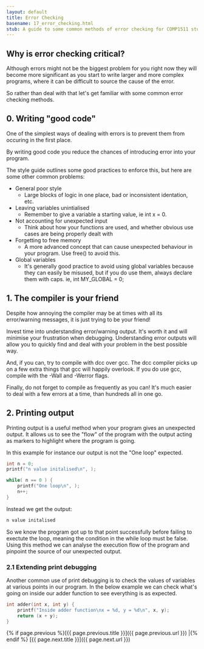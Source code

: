 ```yaml
---
layout: default
title: Error Checking
basename: 17_error_checking.html
stub: A guide to some common methods of error checking for COMP1511 students
---
```


## Why is error checking critical?

Although errors might not be the biggest problem for you right now they will become more significant as you start to write larger and more complex programs, where it can be difficult to source the cause of the error.

So rather than deal with that let's get familiar with some common error checking methods.

## 0. Writing "good code"

One of the simplest ways of dealing with errors is to prevent them from occuring in the first place.

By writing good code you reduce the chances of introducing error into your program.

The style guide outlines some good practices to enforce this, but here are some other common problems:

* General poor style
    * Large blocks of logic in one place, bad or inconsistent identation, etc.
* Leaving variables unintialised
    * Remember to give a variable a starting value, ie int x = 0.
* Not accounting for unexpected input
    * Think about how your functions are used, and whether obvious use cases are being properly dealt with
* Forgetting to free memory
    * A more advanced concept that can cause unexpected behaviour in your program. Use free() to avoid this.
* Global variables
    * It's generally good practice to avoid using global variables because they can easily be misused, but if you do use them, always declare them with caps. ie, int MY_GLOBAL = 0;
    
## 1. The compiler is your friend

Despite how annoying the compiler may be at times with all its error/warning messages, it is just trying to be your friend!

Invest time into understanding error/warning output. It's worth it and will minimise your frustration when debugging. Understanding error outputs will allow you to quickly find and deal with your problem in the best possible way.

And, if you can, try to compile with dcc over gcc. The dcc compiler picks up on a few extra things that gcc will happily overlook. If you do use gcc, compile with the -Wall and -Werror flags.

Finally, do not forget to compile as frequently as you can! It's much easier to deal with a few errors at a time, than hundreds all in one go. 

## 2. Printing output

Printing output is a useful method when your program gives an unexpected output. It allows us to see the "flow" of the program with the output acting as markers to highlight where the program is going.

In this example for instance our output is not the "One loop" expected.

```c
int n = 0;
printf("n value initalised\n", );

while( n == 0 ) {
    printf("One loop\n", );
    n++;
}
```
Instead we get the output:

```bash
n value initalised
```

So we know the program got up to that point successfully before failing to exectute the loop, meaning the condition in the while loop must be false. Using this method we can analyse the execution flow of the program and pinpoint the source of our unexpected output.

### 2.1 Extending print debugging

Another common use of print debugging is to check the values of variables at various points in our program. In the below example we can check what's going on inside our adder function to see everything is as expected.

```c
int adder(int x, int y) {
    printf("Inside adder function\nx = %d, y = %d\n", x, y);
    return (x + y);
}
```

{% if page.previous %}[{{ page.previous.title }}]({{ page.previous.url }})
\|{% endif %} [{{ page.next.title }}]({{ page.next.url }})
